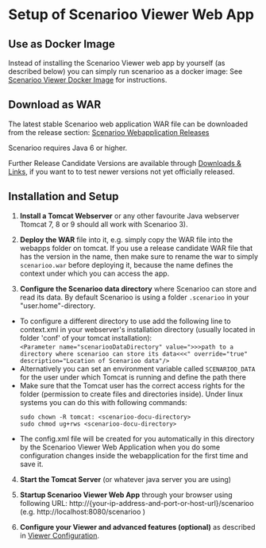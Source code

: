 # Setup of Scenarioo Viewer Web App

## Use as Docker Image

Instead of installing the Scenarioo Viewer web app by yourself (as described below) you can simply run scenarioo as a docker image: See [Scenarioo Viewer Docker Image](Scenarioo-Viewer-Docker-Image.md) for instructions.

## Download as WAR

The latest stable Scenarioo web application WAR file can be downloaded from the release section:
[Scenarioo Webapplication Releases](https://github.com/scenarioo/scenarioo/releases)

Scenarioo requires Java 6 or higher.

Further Release Candidate Versions are available through [Downloads & Links](downloads-and-links.md), if you want to to test newer versions not yet officially released.

## Installation and Setup

1. **Install a Tomcat Webserver** or any other favourite Java webserver Ttomcat 7, 8 or 9 should all work with Scenarioo 3).

2. **Deploy the WAR** file into it, e.g. simply copy the WAR file into the webapps folder on tomcat. If you use a release candidate WAR file that has the version in the name, then make sure to rename the war to simply `scenarioo.war` before deploying it, because the name defines the context under which you can access the app.

3. **Configure the Scenarioo data directory** where Scenarioo can store and read its data. By default Scenarioo is using a folder `.scenarioo` in your "user.home"-directory.
  * To configure a different directory to use add the following line to context.xml in your webserver's installation directory (usually located in folder 'conf' of your tomcat installation):  
`<Parameter name="scenariooDataDirectory" value=">>>path to a directory where scenarioo can store its data<<<" override="true" description="Location of Scenarioo data"/>`
  * Alternatively you can set an environment variable called `SCENARIOO_DATA` for the user under which Tomcat is running and define the path there
  * Make sure that the Tomcat user has the correct access rights for the folder (permission to create files and directories inside). Under linux systems you can do this with following commands:
     ```
     sudo chown -R tomcat: <scenarioo-docu-directory>
     sudo chmod ug+rws <scenarioo-docu-directory> 
     ```
  * The config.xml file will be created for you automatically in this directory by the Scenarioo Viewer Web Application when you do some configuration changes inside the webapplication for the first time and save it.

4. **Start the Tomcat Server** (or whatever java server you are using)

5. **Startup Scenarioo Viewer Web App** through your browser using following URL: http://{your-ip-address-and-port-or-host-url}/scenarioo (e.g. http://localhost:8080/scenarioo )

6. **Configure your Viewer and advanced features (optional)** as described in [Viewer Configuration](Configuration.md). 
